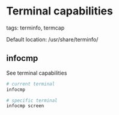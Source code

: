 # Terminal capabilities

tags: terminfo, termcap

Default location: /usr/share/terminfo/

## infocmp

See terminal capabilities

```bash
# current terminal
infocmp

# specific terminal
infocmp screen
```
